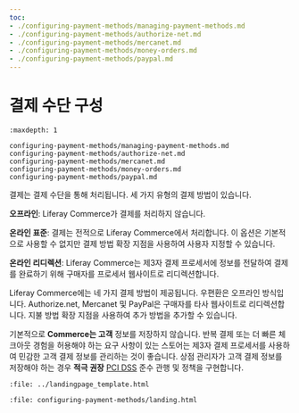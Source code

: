 ```yaml
---
toc:
- ./configuring-payment-methods/managing-payment-methods.md
- ./configuring-payment-methods/authorize-net.md
- ./configuring-payment-methods/mercanet.md
- ./configuring-payment-methods/money-orders.md
- ./configuring-payment-methods/paypal.md
---
```

# 결제 수단 구성

```{toctree}
:maxdepth: 1

configuring-payment-methods/managing-payment-methods.md
configuring-payment-methods/authorize-net.md
configuring-payment-methods/mercanet.md
configuring-payment-methods/money-orders.md
configuring-payment-methods/paypal.md
```

결제는 결제 수단을 통해 처리됩니다. 세 가지 유형의 결제 방법이 있습니다.

**오프라인**: Liferay Commerce가 결제를 처리하지 않습니다.

**온라인 표준**: 결제는 전적으로 Liferay Commerce에서 처리합니다. 이 옵션은 기본적으로 사용할 수 없지만 결제 방법 확장 지점을 사용하여 사용자 지정할 수 있습니다.

**온라인 리디렉션**: Liferay Commerce는 제3자 결제 프로세서에 정보를 전달하여 결제를 완료하기 위해 구매자를 프로세서 웹사이트로 리디렉션합니다.

Liferay Commerce에는 네 가지 결제 방법이 제공됩니다. 우편환은 오프라인 방식입니다. Authorize.net, Mercanet 및 PayPal은 구매자를 타사 웹사이트로 리디렉션합니다. 지불 방법 확장 지점을 사용하여 추가 방법을 추가할 수 있습니다.

기본적으로 **Commerce는 고객** 정보를 저장하지 않습니다. 반복 결제 또는 더 빠른 체크아웃 경험을 허용해야 하는 요구 사항이 있는 스토어는 제3자 결제 프로세서를 사용하여 민감한 고객 결제 정보를 관리하는 것이 좋습니다. 상점 관리자가 고객 결제 정보를 저장해야 하는 경우 **적극 권장** [PCI DSS](https://www.pcisecuritystandards.org/) 준수 관행 및 정책을 구현합니다.

```{raw} html
:file: ../landingpage_template.html
```

```{raw} html
:file: configuring-payment-methods/landing.html
```
